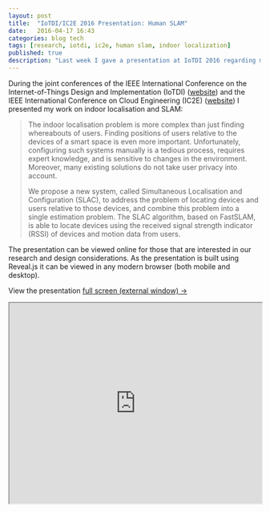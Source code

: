 ```yaml
---
layout: post
title:  "IoTDI/IC2E 2016 Presentation: Human SLAM"
date:   2016-04-17 16:43
categories: blog tech
tags: [research, iotdi, ic2e, human slam, indoor localization]
published: true
description: "Last week I gave a presentation at IoTDI 2016 regarding my Human SLAM research. My presentation can be viewed online."
---
```


During the joint conferences of the IEEE International Conference on the Internet-of-Things Design and Implementation (IoTDI) ([website](http://conferences.computer.org/IC2E/2016/)) and the IEEE International Conference on Cloud Engineering (IC2E) ([website](http://conferences.computer.org/IoTDI/)) I presented my work on indoor localisation and SLAM:

<blockquote>
<p>
The indoor localisation problem is more complex than just finding whereabouts of users. Finding positions of users relative to the devices of a smart space is even more important. Unfortunately, configuring such systems manually is a tedious process, requires expert knowledge, and is sensitive to changes in the environment. Moreover, many existing solutions do not take user privacy into account.

We propose a new system, called Simultaneous Localisation and Configuration (SLAC), to address the problem of locating devices and users relative to those devices, and combine this problem into a single estimation problem. The SLAC algorithm, based on FastSLAM, is able to locate devices using the received signal strength indicator (RSSI) of devices and motion data from users.
</p>
</blockquote>

The presentation can be viewed online for those that are interested in our research and design considerations. As the presentation is built using Reveal.js it can be viewed in any modern browser (both mobile and desktop).

View the presentation [full screen (external window) &rarr;](https://code.wouterbulten.nl/human-slam-presentation/)

<iframe src="https://code.wouterbulten.nl/human-slam-presentation/" style="width:100%;height: 400px"></iframe>
